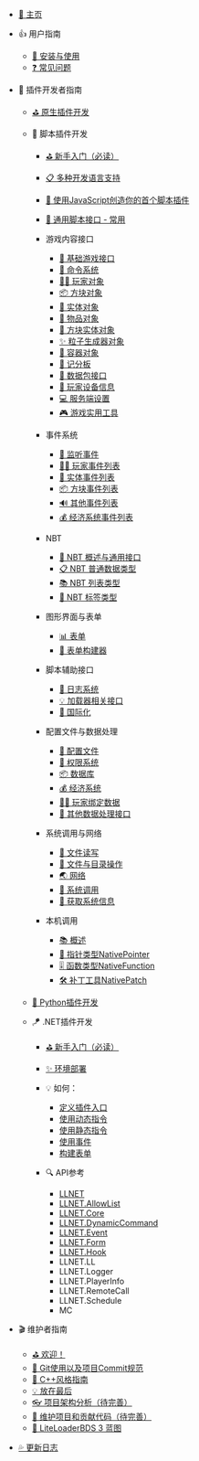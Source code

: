 - [🎨 主页](/README.md)

- 👍 用户指南
    - [🔨 安装与使用](/Usage.md)
    - [❓ 常见问题](/FAQ.md)

- 🍔 插件开发者指南
    - [⛳ 原生插件开发](https://cpp.docs.litebds.com/zh-Hans)

    - 🎯 脚本插件开发
        - [⛳ 新手入门（必读）](LLSEPluginDevelopment/README.md)
        - [📋 多种开发语言支持](LLSEPluginDevelopment/LanguageSupport.md)
        - [📜 使用JavaScript创造你的首个脚本插件](LLSEPluginDevelopment/LLSEJSPlugin.md)
        - [💼 通用脚本接口 - 常用](LLSEPluginDevelopment/ScriptAPI/ScriptHelp.md)

        - 游戏内容接口
            - [🎨 基础游戏接口](LLSEPluginDevelopment/GameAPI/Basic.md)
            - [🎯 命令系统](LLSEPluginDevelopment/GameAPI/Command.md)
            - [🏃‍♂️ 玩家对象](LLSEPluginDevelopment/GameAPI/Player.md)
            - [📦 方块对象](LLSEPluginDevelopment/GameAPI/Block.md)
            - [🎈 实体对象](LLSEPluginDevelopment/GameAPI/Entity.md)
            - [🧰 物品对象](LLSEPluginDevelopment/GameAPI/Item.md)
            - [📮 方块实体对象](LLSEPluginDevelopment/GameAPI/BlockEntity.md)
            - [✨ 粒子生成器对象](LLSEPluginDevelopment/GameAPI/Particle.md)
            - [👜 容器对象](LLSEPluginDevelopment/GameAPI/Container.md)
            - [📝 记分板](LLSEPluginDevelopment/GameAPI/ScoreBoard.md)
            - [📩 数据包接口](LLSEPluginDevelopment/GameAPI/Packet.md)
            - [📱 玩家设备信息](LLSEPluginDevelopment/GameAPI/Device.md)
            - [💻 服务端设置](LLSEPluginDevelopment/GameAPI/Server.md)
            - [🎮 游戏实用工具](LLSEPluginDevelopment/GameAPI/GameUtils.md)

        - 事件系统
            - [🔔 监听事件](LLSEPluginDevelopment/EventAPI/Listen.md)
            - [🏃‍♂️ 玩家事件列表](LLSEPluginDevelopment/EventAPI/PlayerEvents.md)
            - [🎈 实体事件列表](LLSEPluginDevelopment/EventAPI/EntityEvents.md)
            - [📦 方块事件列表](LLSEPluginDevelopment/EventAPI/BlockEvents.md)
            - [🔊 其他事件列表](LLSEPluginDevelopment/EventAPI/OtherEvents.md)
            - [💰 经济系统事件列表](LLSEPluginDevelopment/EventAPI/EconomicEvents.md)

        - NBT
            - [🥽 NBT 概述与通用接口](LLSEPluginDevelopment/NbtAPI/NBT.md)
            - [📋 NBT 普通数据类型](LLSEPluginDevelopment/NbtAPI/NBTValue.md)
            - [📚 NBT 列表类型](LLSEPluginDevelopment/NbtAPI/NBTList.md)
            - [📒 NBT 标签类型](LLSEPluginDevelopment/NbtAPI/NBTCompound.md)

        - 图形界面与表单
            - [📊 表单](LLSEPluginDevelopment/GuiAPI/Form.md)
            - [📰 表单构建器](LLSEPluginDevelopment/GuiAPI/FormBuilder.md)

        - 脚本辅助接口
            - [📅 日志系统](LLSEPluginDevelopment/ScriptAPI/Logger.md)
            - [💡 加载器相关接口](LLSEPluginDevelopment/ScriptAPI/Ll.md)
            - [🛫 国际化](LLSEPluginDevelopment/ScriptAPI/i18n.md)

        - 配置文件与数据处理
            - [🔨 配置文件](LLSEPluginDevelopment/DataAPI/ConfigFile.md)
            - [🔐 权限系统](/LLSEPluginDevelopment/DataAPI/PermAPI.md)
            - [📦 数据库](LLSEPluginDevelopment/DataAPI/DataBase.md)
            - [💰 经济系统](LLSEPluginDevelopment/DataAPI/Economy.md)
            - [🏃‍♂️ 玩家绑定数据](LLSEPluginDevelopment/DataAPI/PlayerData.md)
            - [🧰 其他数据处理接口](LLSEPluginDevelopment/DataAPI/OtherData.md)

        - 系统调用与网络
            - [📝 文件读写](LLSEPluginDevelopment/SystemAPI/File.md)
            - [📂 文件与目录操作](LLSEPluginDevelopment/SystemAPI/FileSystem.md)
            - [🌏 网络](LLSEPluginDevelopment/SystemAPI/Network.md)
            - [📡 系统调用](LLSEPluginDevelopment/SystemAPI/SystemCall.md)
            - [📜 获取系统信息](LLSEPluginDevelopment/SystemAPI/SystemInfo.md)
            
        - 本机调用
            - [📚 概述](LLSEPluginDevelopment/NativeAPI/Summary.md)
            - [📲 指针类型NativePointer](LLSEPluginDevelopment/NativeAPI/NativePointer.md)
            - [🎚️ 函数类型NativeFunction](LLSEPluginDevelopment/NativeAPI/NativeFunction.md)
            - [🛠️ 补丁工具NativePatch](LLSEPluginDevelopment/NativeAPI/NativePatch.md)

    - [🍳 Python插件开发](https://github.com/twoone-3/BDSpyrunner/wiki/Devlopment)

    - 🪁 .NET插件开发
        - [⛳ 新手入门（必读）](/DotNETPluginDevelopment/README.md)

        - [✨ 环境部署](/DotNETPluginDevelopment/Deploy.md)

        - 💡 如何：
            - [定义插件入口](/DotNETPluginDevelopment/HowTo/PluginEntry.md)
            - [使用动态指令](/DotNETPluginDevelopment/HowTo/DynamicCommand.md)
            - [使用静态指令](/DotNETPluginDevelopment/HowTo/Static_DynamicCommand.md)
            - [使用事件](/DotNETPluginDevelopment/HowTo/UseEvent.md)
            - [构建表单](/DotNETPluginDevelopment/HowTo/BuildForm.md)

        - 🔍 API参考
            - [LLNET](/DotNETPluginDevelopment/APIs/Namespace/LLNET/LLNET.md)
            - [LLNET.AllowList](/DotNETPluginDevelopment/APIs/Namespace/LLNET.AllowList/LLNET.AllowList.md)
            - [LLNET.Core](/DotNETPluginDevelopment/APIs/Namespace/LLNET.Core/LLNET.Core.md)
            - [LLNET.DynamicCommand](/DotNETPluginDevelopment/APIs/Namespace/LLNET.DynamicCommand/LLNET.DynamicCommand.md)
            - [LLNET.Event](/DotNETPluginDevelopment/APIs/Namespace/LLNET.Event/LLNET.Event.md)
            - [LLNET.Form](/DotNETPluginDevelopment/APIs/Namespace/LLNET.Form/LLNET.Form.md)
            - [LLNET.Hook](/DotNETPluginDevelopment/APIs/Namespace/LLNET.Hook/LLNET.Hook.md)
            - LLNET.LL
            - LLNET.Logger
            - LLNET.PlayerInfo
            - LLNET.RemoteCall
            - LLNET.Schedule
            - MC

- 🎬 维护者指南
    - [⛳ 欢迎！](/Maintenance/README.md)
    - [🔮 Git使用以及项目Commit规范](/Maintenance/Commit.md)
    - [🚥 C++风格指南](/Maintenance/StyleGuide.md)
    - [💡 放在最后](/Maintenance/Conclusion.md)
    - [👓 项目架构分析（待完善）](/Maintenance/Analysis.md)
    - [🎯 维护项目和贡献代码（待完善）](/Maintenance/Coding.md)
    - [🧿 LiteLoaderBDS 3 蓝图](/Maintenance/Blueprint.md)

- [💦 更新日志](https://github.com/LiteLDev/LiteLoaderBDS/releases)